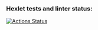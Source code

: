 ### Hexlet tests and linter status:
[![Actions Status](https://github.com/AndreyLeviy/frontend-project-lvl3/workflows/hexlet-check/badge.svg)](https://github.com/AndreyLeviy/frontend-project-lvl3/actions)